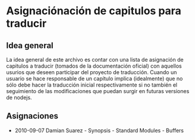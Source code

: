 
Asignaciónación de capitulos para traducir
==========================================

## Idea general
La idea general de este archivo es contar con una lista de asignación de capitulos a traducir (tomados de la documentación oficial) con aquellos usurios que deseen participar del proyecto de traducción.
Cuando un usuario se hace responsable de un capítulo implica (idealmente) que no sólo debe hacer la traducción inicial respectivamente si no también el seguimiento de las modificaciones que puedan surgir en futuras versiones de nodejs.

## Asignaciones

* 2010-09-07	Damian Suarez
								- Synopsis
								- Standard Modules
								- Buffers
